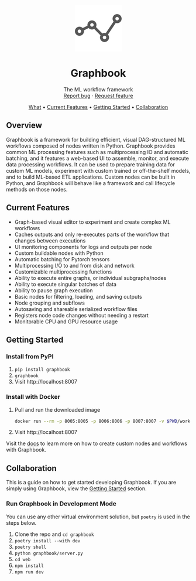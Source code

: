 <p align="center">
  <a href="https://graphbook.ai">
    <img src="docs/_static/graphbook.png" alt="Logo" width=128>
  </a>

  <h1 align="center">Graphbook</h1>

  <p align="center">
    The ML workflow framework
    <br>
    <a href="https://github.com/graphbookai/graphbook/issues/new?template=bug.md">Report bug</a>
    ·
    <a href="https://github.com/graphbookai/graphbook/issues/new?template=feature.md&labels=feature">Request feature</a>
  </p>

  <p align="center">
    <a href="#what">What</a> •
    <a href="#current-features">Current Features</a> •
    <a href="#getting-started">Getting Started</a> •
    <a href="#collaboration">Collaboration</a>
    </p>
</p>

## Overview
Graphbook is a framework for building efficient, visual DAG-structured ML workflows composed of nodes written in Python. Graphbook provides common ML processing features such as multiprocessing IO and automatic batching, and it features a web-based UI to assemble, monitor, and execute data processing workflows. It can be used to prepare training data for custom ML models, experiment with custom trained or off-the-shelf models, and to build ML-based ETL applications. Custom nodes can be built in Python, and Graphbook will behave like a framework and call lifecycle methods on those nodes.

## Current Features
- ​​Graph-based visual editor to experiment and create complex ML workflows
- Caches outputs and only re-executes parts of the workflow that changes between executions
- UI monitoring components for logs and outputs per node
- Custom buildable nodes with Python
- Automatic batching for Pytorch tensors
- Multiprocessing I/O to and from disk and network
- Customizable multiprocessing functions
- Ability to execute entire graphs, or individual subgraphs/nodes
- Ability to execute singular batches of data
- Ability to pause graph execution
- Basic nodes for filtering, loading, and saving outputs
- Node grouping and subflows
- Autosaving and shareable serialized workflow files
- Registers node code changes without needing a restart
- Monitorable CPU and GPU resource usage

## Getting Started
### Install from PyPI
1. `pip install graphbook`
1. `graphbook`
1. Visit http://localhost:8007

### Install with Docker
1. Pull and run the downloaded image
    ```bash
    docker run --rm -p 8005:8005 -p 8006:8006 -p 8007:8007 -v $PWD/workflows:/app/workflows rsamf/graphbook:latest
    ```
1. Visit http://localhost:8007

Visit the [docs](https://docs.graphbook.ai) to learn more on how to create custom nodes and workflows with Graphbook.

## Collaboration
This is a guide on how to get started developing Graphbook. If you are simply using Graphbook, view the [Getting Started](#getting-started) section.

### Run Graphbook in Development Mode
You can use any other virtual environment solution, but `poetry` is used in the steps below.
1. Clone the repo and `cd graphbook`
1. `poetry install --with dev`
1. `poetry shell`
1. `python graphbook/server.py`
1. `cd web`
1. `npm install`
1. `npm run dev`
